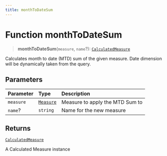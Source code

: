 ```yaml
---
title: monthToDateSum
---
```


# Function monthToDateSum

> **monthToDateSum**(`measure`, `name`?): [`CalculatedMeasure`](../../../interfaces/interface.CalculatedMeasure.md)

Calculates month to date (MTD) sum of the given measure.
Date dimension will be dynamically taken from the query.

## Parameters

| Parameter | Type | Description |
| :------ | :------ | :------ |
| `measure` | [`Measure`](../../../interfaces/interface.Measure.md) | Measure to apply the MTD Sum to |
| `name`? | `string` | Name for the new measure |

## Returns

[`CalculatedMeasure`](../../../interfaces/interface.CalculatedMeasure.md)

A Calculated Measure instance
